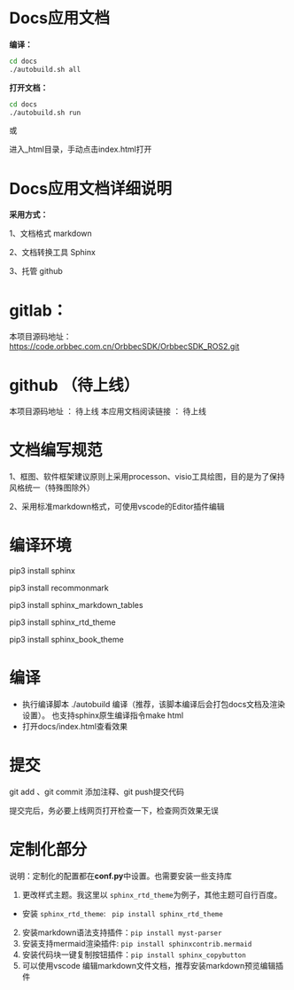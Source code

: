 # Docs应用文档

**编译：**

```bash
cd docs
./autobuild.sh all

```

**打开文档：**

```bash
cd docs
./autobuild.sh run

```

或

进入_html目录，手动点击index.html打开

# Docs应用文档详细说明

**采用方式：**

1、文档格式 markdown

2、文档转换工具 Sphinx

3、托管 github


# gitlab：

本项目源码地址： https://code.orbbec.com.cn/OrbbecSDK/OrbbecSDK_ROS2.git

# github （待上线）

本项目源码地址 ：  待上线
本应用文档阅读链接 ： 待上线


# 文档编写规范

1、框图、软件框架建议原则上采用processon、visio工具绘图，目的是为了保持风格统一（特殊图除外）

2、采用标准markdown格式，可使用vscode的Editor插件编辑


# 编译环境

pip3 install sphinx

pip3 install recommonmark

pip3 install sphinx_markdown_tables

pip3 install sphinx_rtd_theme

pip3 install sphinx_book_theme

# 编译

- 执行编译脚本 ./autobuild 编译（推荐，该脚本编译后会打包docs文档及渲染设置）。 也支持sphinx原生编译指令make html
- 打开docs/index.html查看效果


# 提交

git add 、git commit 添加注释、git push提交代码

提交完后，务必要上线网页打开检查一下，检查网页效果无误


# 定制化部分

说明：定制化的配置都在**conf.py**中设置。也需要安装一些支持库

1. 更改样式主题。我这里以 `sphinx_rtd_theme`为例子，其他主题可自行百度。

* 安装 `sphinx_rtd_theme`:    ` pip install sphinx_rtd_theme`

2. 安装markdown语法支持插件：`pip install myst-parser`
3. 安装支持mermaid渲染插件: `pip install sphinxcontrib.mermaid`
4. 安装代码块一键复制按钮插件：`pip install sphinx_copybutton`
5. 可以使用vscode 编辑markdown文件文档，推荐安装markdown预览编辑插件
